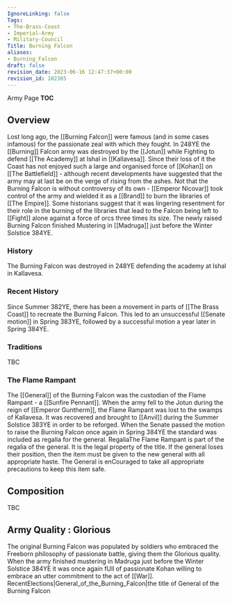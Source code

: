 ```yaml
---
IgnoreLinking: false
Tags:
- The-Brass-Coast
- Imperial-Army
- Military-Council
Title: Burning Falcon
aliases:
- Burning_Falcon
draft: false
revision_date: 2023-06-16 12:47:37+00:00
revision_id: 102365
---
```


Army Page
__TOC__
## Overview
Lost long ago, the [[Burning Falcon]] were famous (and in some cases infamous) for the passionate zeal with which they fought. In 248YE the [[Burning]] Falcon army was destroyed by the [[Jotun]] while Fighting to defend [[The Academy]] at Ishal in [[Kallavesa]]. Since their loss of it the Coast has not enjoyed such a large and organised force of [[Kohan]] on [[The Battlefield]] - although recent developments have suggested that the army may at last be on the verge of rising from the ashes. Not that the Burning Falcon is without controversy of its own - [[Emperor Nicovar]] took control of the army and wielded it as a [[Brand]] to burn the libraries of [[The Empire]]. Some historians suggest that it was lingering resentment for their role in the burning of the libraries that lead to the Falcon being left to [[Fight]] alone against a force of orcs three times its size.
The newly raised Burning Falcon finished Mustering in [[Madruga]] just before the Winter Solstice 384YE.
### History
The Burning Falcon was destroyed in 248YE defending the academy at Ishal in Kallavesa.
### Recent History
Since Summer 382YE, there has been a movement in parts of [[The Brass Coast]] to recreate the Burning Falcon. This led to an unsuccessful [[Senate motion]] in Spring 383YE, followed by a successful motion a year later in Spring 384YE.
### Traditions
TBC
### The Flame Rampant
The [[General]] of the Burning Falcon was the custodian of the Flame Rampant - a [[Sunfire Pennant]]. When the army fell to the Jotun during the reign of [[Emperor Guntherm]], the Flame Rampant was lost to the swamps of Kallavesa. It was recovered and brought to [[Anvil]] during the Summer Solstice 383YE in order to be reforged. When the Senate passed the motion to raise the Burning Falcon once again in Spring 384YE the standard was included as regalia for the general.
RegaliaThe Flame Rampant is part of the regalia of the general. It is the legal property of the title. If the general loses their position, then the item must be given to the new general with all appropriate haste. The General is enCouraged to take all appropriate precautions to keep this item safe.
## Composition
TBC
## Army Quality : Glorious
The original Burning Falcon was populated by soldiers who embraced the Freeborn philosophy of passionate battle, giving them the Glorious quality. When the army finished mustering in Madruga just before the Winter Solstice 384YE it was once again fUll of passionate Kohan willing to embrace an utter commitment to the act of [[War]].
RecentElections|General_of_the_Burning_Falcon|the title of General of the Burning Falcon